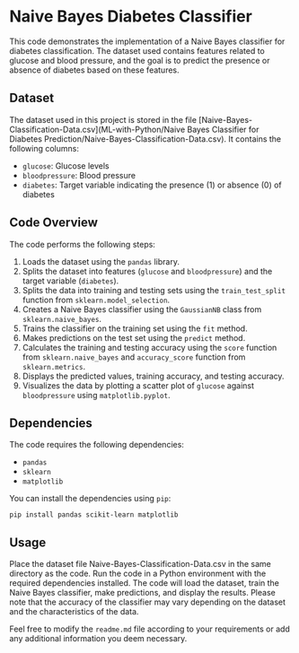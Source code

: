 # Naive Bayes Diabetes Classifier

This code demonstrates the implementation of a Naive Bayes classifier for diabetes classification. The dataset used contains features related to glucose and blood pressure, and the goal is to predict the presence or absence of diabetes based on these features.

## Dataset

The dataset used in this project is stored in the file [Naive-Bayes-Classification-Data.csv](ML-with-Python/Naive Bayes Classifier for Diabetes Prediction/Naive-Bayes-Classification-Data.csv). It contains the following columns:

- `glucose`: Glucose levels
- `bloodpressure`: Blood pressure
- `diabetes`: Target variable indicating the presence (1) or absence (0) of diabetes


## Code Overview

The code performs the following steps:

1. Loads the dataset using the `pandas` library.
2. Splits the dataset into features (`glucose` and `bloodpressure`) and the target variable (`diabetes`).
3. Splits the data into training and testing sets using the `train_test_split` function from `sklearn.model_selection`.
4. Creates a Naive Bayes classifier using the `GaussianNB` class from `sklearn.naive_bayes`.
5. Trains the classifier on the training set using the `fit` method.
6. Makes predictions on the test set using the `predict` method.
7. Calculates the training and testing accuracy using the `score` function from `sklearn.naive_bayes` and `accuracy_score` function from `sklearn.metrics`.
8. Displays the predicted values, training accuracy, and testing accuracy.
9. Visualizes the data by plotting a scatter plot of `glucose` against `bloodpressure` using `matplotlib.pyplot`.

## Dependencies

The code requires the following dependencies:

- `pandas`
- `sklearn`
- `matplotlib`

You can install the dependencies using `pip`:

```shell
pip install pandas scikit-learn matplotlib

```

## Usage
Place the dataset file Naive-Bayes-Classification-Data.csv in the same directory as the code.
Run the code in a Python environment with the required dependencies installed.
The code will load the dataset, train the Naive Bayes classifier, make predictions, and display the results.
Please note that the accuracy of the classifier may vary depending on the dataset and the characteristics of the data.


Feel free to modify the `readme.md` file according to your requirements or add any additional information you deem necessary.
